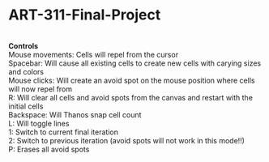 # ART-311-Final-Project
<br /> __Controls__
<br /> Mouse movements: Cells will repel from the cursor
<br /> Spacebar: Will cause all existing cells to create new cells with carying sizes and colors
<br /> Mouse clicks: Will create an avoid spot on the mouse position where cells will now repel from
<br /> R: Will clear all cells and avoid spots from the canvas and restart with the initial cells
<br /> Backspace: Will Thanos snap cell count
<br /> L: Will toggle lines
<br /> 1: Switch to current final iteration
<br /> 2: Switch to previous iteration (avoid spots will not work in this mode!!)
<br /> P: Erases all avoid spots
